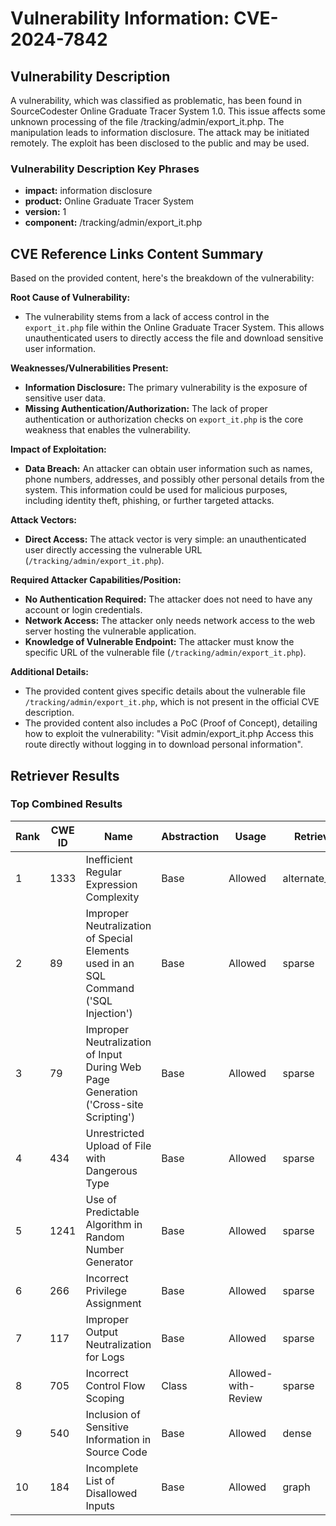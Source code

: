 # Vulnerability Information: CVE-2024-7842

## Vulnerability Description
A vulnerability, which was classified as problematic, has been found in SourceCodester Online Graduate Tracer System 1.0. This issue affects some unknown processing of the file /tracking/admin/export_it.php. The manipulation leads to information disclosure. The attack may be initiated remotely. The exploit has been disclosed to the public and may be used.

### Vulnerability Description Key Phrases
- **impact:** information disclosure
- **product:** Online Graduate Tracer System
- **version:** 1
- **component:** /tracking/admin/export_it.php

## CVE Reference Links Content Summary
Based on the provided content, here's the breakdown of the vulnerability:

**Root Cause of Vulnerability:**
* The vulnerability stems from a lack of access control in the `export_it.php` file within the Online Graduate Tracer System. This allows unauthenticated users to directly access the file and download sensitive user information.

**Weaknesses/Vulnerabilities Present:**
*   **Information Disclosure:** The primary vulnerability is the exposure of sensitive user data.
*   **Missing Authentication/Authorization:** The lack of proper authentication or authorization checks on `export_it.php` is the core weakness that enables the vulnerability.

**Impact of Exploitation:**
*   **Data Breach:** An attacker can obtain user information such as names, phone numbers, addresses, and possibly other personal details from the system. This information could be used for malicious purposes, including identity theft, phishing, or further targeted attacks.

**Attack Vectors:**
*   **Direct Access:** The attack vector is very simple: an unauthenticated user directly accessing the vulnerable URL (`/tracking/admin/export_it.php`).

**Required Attacker Capabilities/Position:**
*   **No Authentication Required:** The attacker does not need to have any account or login credentials.
*   **Network Access:** The attacker only needs network access to the web server hosting the vulnerable application.
*   **Knowledge of Vulnerable Endpoint:** The attacker must know the specific URL of the vulnerable file (`/tracking/admin/export_it.php`).

**Additional Details:**
* The provided content gives specific details about the vulnerable file `/tracking/admin/export_it.php`, which is not present in the official CVE description.
* The provided content also includes a PoC (Proof of Concept), detailing how to exploit the vulnerability: "Visit admin/export_it.php Access this route directly without logging in to download personal information".

## Retriever Results

### Top Combined Results

| Rank | CWE ID | Name | Abstraction | Usage  | Retrievers | Individual Scores |
|------|--------|------|-------------|-------|------------|-------------------|
| 1 | 1333 | Inefficient Regular Expression Complexity | Base | Allowed | alternate_terms | 0.700 |
| 2 | 89 | Improper Neutralization of Special Elements used in an SQL Command ('SQL Injection') | Base | Allowed | sparse | 0.142 |
| 3 | 79 | Improper Neutralization of Input During Web Page Generation ('Cross-site Scripting') | Base | Allowed | sparse | 0.137 |
| 4 | 434 | Unrestricted Upload of File with Dangerous Type | Base | Allowed | sparse | 0.107 |
| 5 | 1241 | Use of Predictable Algorithm in Random Number Generator | Base | Allowed | sparse | 0.105 |
| 6 | 266 | Incorrect Privilege Assignment | Base | Allowed | sparse | 0.103 |
| 7 | 117 | Improper Output Neutralization for Logs | Base | Allowed | sparse | 0.103 |
| 8 | 705 | Incorrect Control Flow Scoping | Class | Allowed-with-Review | sparse | 0.102 |
| 9 | 540 | Inclusion of Sensitive Information in Source Code | Base | Allowed | dense | 0.573 |
| 10 | 184 | Incomplete List of Disallowed Inputs | Base | Allowed | graph | 0.002 |

